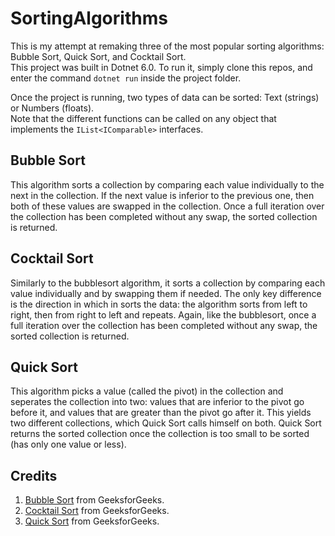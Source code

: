 # SortingAlgorithms
This is my attempt at remaking three of the most popular sorting algorithms: Bubble Sort, Quick Sort, and Cocktail Sort. </br>
This project was built in Dotnet 6.0. To run it, simply clone this repos, and enter the command `dotnet run` inside the project folder.

Once the project is running, two types of data can be sorted: Text (strings) or Numbers (floats). </br>
Note that the different functions can be called on any object that implements the `IList<IComparable>` interfaces. </br>

## Bubble Sort
This algorithm sorts a collection by comparing each value individually to the next in the collection. If the next value is inferior to the previous one, then both of these values are swapped in the collection. Once a full iteration over the collection has been completed without any swap, the sorted collection is returned. 

## Cocktail Sort
Similarly to the bubblesort algorithm, it sorts a collection by comparing each value individually and by swapping them if needed. The only key difference is the direction in which in sorts the data: the algorithm sorts from left to right, then from right to left and repeats. Again, like the bubblesort, once a full iteration over the collection has been completed without any swap, the sorted collection is returned. 

## Quick Sort
This algorithm picks a value (called the pivot) in the collection and seperates the collection into two: values that are inferior to the pivot go before it, and values that are greater than the pivot go after it. This yields two different collections, which Quick Sort calls himself on both. Quick Sort returns the sorted collection once the collection is too small to be sorted (has only one value or less).

## Credits
1. [Bubble Sort](https://www.geeksforgeeks.org/bubble-sort/) from GeeksforGeeks.
2. [Cocktail Sort](https://www.geeksforgeeks.org/cocktail-sort/) from GeeksforGeeks.
3. [Quick Sort](https://www.geeksforgeeks.org/quick-sort/) from GeeksforGeeks.
